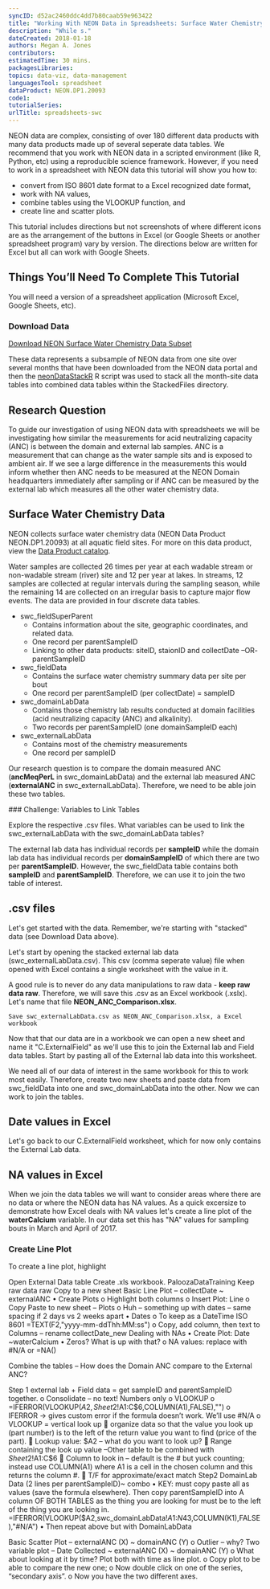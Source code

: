 ```yaml
---
syncID: d52ac2460ddc4dd7b80caab59e963422
title: "Working With NEON Data in Spreadsheets: Surface Water Chemistry Data"
description: "While s."
dateCreated: 2018-01-18
authors: Megan A. Jones
contributors: 
estimatedTime: 30 mins.
packagesLibraries: 
topics: data-viz, data-management
languagesTool: spreadsheet
dataProduct: NEON.DP1.20093
code1: 
tutorialSeries: 
urlTitle: spreadsheets-swc
---
```


NEON data are complex, consisting of over 180 different data products with many 
data products made up of several seperate data tables. We recommend that you work
with NEON data in a scripted environment (like R, Python, etc) using a reproducible 
science framework. However, if you need to work in a spreadsheet with NEON
data this tutorial will show you how to: 

* convert from ISO 8601 date format to a Excel recognized date format,
* work with NA values,
* combine tables using the VLOOKUP function, and
* create line and scatter plots. 

This tutorial includes directions but not screenshots of where different icons are
as the arrangement of the buttons in Excel (or Google Sheets or another 
spreadsheet program) vary by version. The directions below are written for Excel 
but all can work with Google Sheets. 

<div id="ds-objectives" markdown="1">

## Things You’ll Need To Complete This Tutorial
You will need a version of a spreadsheet application (Microsoft Excel, Google 
Sheets, etc).


### Download Data

<a href="http://www.neonscience.org/neon-water-chemistry-data-subset-prin-2016-2017" class="link--button link--arrow">
Download NEON Surface Water Chemistry Data Subset</a>

These data represents a subsample of NEON data from one site over several months 
that have been downloaded from the NEON data portal and then the 
<a href="http://www.neonscience.org/neonDataStackR" target="_blank"> neonDataStackR</a> R script was used to stack all 
the month-site data tables into combined data tables within the StackedFiles 
directory.

</div>

## Research Question
To guide our investigation of using NEON data with spreadsheets we will be investigating
how similar the measurements for acid neutralizing capacity (ANC) is between the domain
and external lab samples. ANC is a measurement that can change as the water sample
sits and is exposed to ambient air. If we see a large difference in the measurements
this would inform whether then ANC needs to be measured at the NEON Domain headquarters 
immediately after sampling or if ANC can be measured by the external lab which 
measures all the other water chemistry data. 


## Surface Water Chemistry Data

NEON collects surface water chemistry data (NEON Data Product NEON.DP1.20093) 
at all aquatic field sites. For more on this data product, view the 
<a href="http://data.neonscience.org/data-product-view?dpCode=DP1.20093.001" target="_blank"> Data Product catalog<a>. 

Water samples are collected 26 times per year at each wadable stream or 
non-wadable stream (river) site and 12 per year at lakes. In streams, 12 samples 
are collected at regular intervals during the sampling season, while the 
remaining 14 are collected on an irregular basis to capture major flow events.
The data are provided in four discrete data tables.

* swc_fieldSuperParent 
  + Contains information about the site, geographic coordinates, and related data.
  + One record per parentSampleID
  + Linking to other data products: siteID, staionID and  collectDate –OR- parentSampleID
* swc_fieldData
  + Contains the surface water chemistry summary data per site per bout
  + One record per parentSampleID (per collectDate) = sampleID
* swc_domainLabData 
  + Contains those chemistry lab results conducted at domain facilities (acid neutralizing capacity (ANC) and alkalinity).
  + Two records per parentSampleID (one domainSampleID each)
* swc_externalLabData
  + Contains most of the chemistry measurements
  + One record per sampleID

Our research question is to compare the domain measured ANC (**ancMeqPerL** in 
swc_domainLabData) and the external lab measured ANC (**externalANC** in 
swc_externalLabData). Therefore, we need to be able join these two tables. 

<div id="ds-challenge" markdown="1">
### Challenge: Variables to Link Tables
  
Explore the respective .csv files. What variables can be used to link the swc_externalLabData
with the swc_domainLabData tables? 

</div>

The external lab data has individual records per **sampleID** while the domain 
lab data has individual records per **domainSampleID** of which there are two
per **parentSampleID**. However, the swc_fieldData table contains both **sampleID**
 and **parentSampleID**. Therefore, we can use it to join the two table of interest. 

## .csv files

Let's get started with the data. Remember, we're starting with "stacked" data 
(see Download Data above). 

Let's start by opening the stacked external lab data (swc_externalLabData.csv). 
This csv (comma seperate value) file when opened with Excel contains a single 
worksheet with the value in it. 

A good rule is to never do any data manipulations to raw data - **keep raw data raw**. 
Therefore, we will save this .csv as an Excel workbook (.xslx). Let's name that 
file **NEON_ANC_Comparison.xlsx**. 

```
Save swc_externalLabData.csv as NEON_ANC_Comparison.xlsx, a Excel workbook

```

Now that that our data are in a workbook we can open a new sheet and name it 
"C.ExternalField" as we'll use this to join the External lab and Field data tables. 
Start by pasting all of the External lab data into this worksheet. 

We need all of our data of interest in the same workbook for this to work most 
easily. Therefore, create two new sheets and paste data from swc_fieldData into one
and swc_domainLabData into the other. Now we can work to join the tables.   

## Date values in Excel 

Let's go back to our C.ExternalField worksheet, which for now only contains the 
External Lab data. 

## NA values in Excel

When we join the data tables we will want to consider areas where there are no
data or where the NEON data has NA values. As a quick excersize to demonstrate
how Excel deals with NA values let's create a line plot of the **waterCalcium**
variable. In our data set this has "NA" values for sampling bouts in March and 
April of 2017. 

### Create Line Plot

To create a line plot, highlight 


Open External Data table
Create .xls workbook. PaloozaDataTraining
Keep raw data raw
Copy to a new sheet
Basic Line Plot – collectDate ~ externalANC
•	Create Plots
o	Highlight both columns
o	Insert Plot: Line
o	Copy Paste to new sheet – Plots
o	Huh – something up with dates – same spacing if 2 days vs 2 weeks apart
•	Dates
o	To keep as a DateTime ISO 8601   =TEXT(F2,"yyyy-mm-ddThh:MM:ss")
o	Copy, add column, then text to Columns – rename collectDate_new
Dealing with NAs
•	Create Plot: Date ~waterCalcium
•	Zeros? What is up with that?
o	NA values: replace with   #N/A or   =NA()

Combine the tables – How does the Domain ANC compare to the External ANC? 

Step 1 external lab + Field data = get sampleID and parentSampleID together. 
o	Consolidate – no text! Numbers only 
o	VLOOKUP
o	=IFERROR(VLOOKUP($A2,Sheet2!$A$1:$C$6,COLUMN(A1),FALSE),"")
o	IFERROR -> gives custom error if the formula doesn’t work.  We’ll use #N/A
o	VLOOKUP = vertical look up 
	organize data so that the value you look up (part number) is to the left of the return value you want to find (price of the part).
	Lookup value: $A2 – what do you want to look up? 
	Range containing the look up value –Other table to be combined with $Sheet2!$A$1:$C$6
	Column to look in – default is the # but yuck counting; instead use COLUMN(A1) where A1 is a cell in the chosen column and this returns the column #. 
	T/F for approximate/exact match
Step2 DomainLab Data (2 lines per parentSampleID)~ combo
•	KEY: must copy paste all as values (save the formula elsewhere). Then copy parentSampleID into A column OF BOTH TABLES as the thing you are looking for must be to the left of the thing you are looking in. 
=IFERROR(VLOOKUP($A2,swc_domainLabData!$A$1:$N$43,COLUMN(K1),FALSE),"#N/A")
•	Then repeat above but with DomainLabData

Basic Scatter Plot – externalANC (X) ~ domainANC (Y)
o	Outlier – why? 
Two variable plot – Date Collected ~ externalANC (X) ~ domainANC (Y)
o	What about looking at it by time?  Plot both with time as line plot.
o	Copy plot to be able to compare the new one;
o	Now double click on one of the series, “secondary axis”. 
o	Now you have the two different axes.


